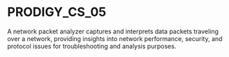 # PRODIGY_CS_05
A network packet analyzer captures and interprets data packets traveling over a network, providing insights into network performance, security, and protocol issues for troubleshooting and analysis purposes.
